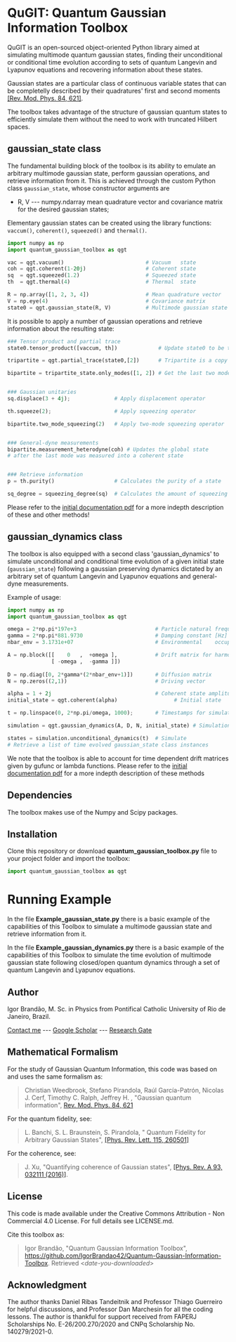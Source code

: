 
# QuGIT: Quantum Gaussian Information Toolbox

QuGIT is an open-sourced object-oriented Python library aimed at simulating multimode quantum gaussian states, finding their unconditional or conditional time evolution according to sets of quantum Langevin and Lyapunov equations and recovering information about these states.

Gaussian states are a particular class of continuous variable states that can be completelly described by their quadratures' first and second moments [[Rev. Mod. Phys. 84, 621]](https://journals.aps.org/rmp/abstract/10.1103/RevModPhys.84.621).  

The toolbox takes advantage of the structure of gaussian quantum states to efficiently simulate them without the need to work with truncated Hilbert spaces.

## gaussian_state class

The fundamental building block of the toolbox is its ability to emulate an arbitrary multimode gaussian state, perform gaussian operations, and retrieve information from it. This is achieved through the custom Python class `gaussian_state`, whose constructor arguments are
 - R, V --- numpy.ndarray mean quadrature vector and covariance matrix for the desired gaussian states;

Elementary gaussian states can be created using the library functions: `vaccum()`, `coherent()`, `squeezed()` and `thermal()`.

```python
import numpy as np
import quantum_gaussian_toolbox as qgt

vac = qgt.vacuum()           				# Vacuum   state
coh = qgt.coherent(1-20j)       			# Coherent state
sq  = qgt.squeezed(1.2)      				# Squeezed state
th  = qgt.thermal(4)             			# Thermal  state

R = np.array([1, 2, 3, 4])                  # Mean quadrature vector
V = np.eye(4)                 				# Covariance matrix
state0 = qgt.gaussian_state(R, V)			# Multimode gaussian state
```

It is possible to apply a number of gaussian operations and retrieve information about the resulting state:

```python
### Tensor product and partial trace
state0.tensor_product([vaccum, th])      		# Update state0 to be the tensor product of itself and the state on the argument

tripartite = qgt.partial_trace(state0,[2])  	# Tripartite is a copy of state0 after partial trace was performed on its 3rd mode. state0 is unchanged

bipartite = tripartite_state.only_modes([1, 2]) # Get the last two modes by performing partial trace over the first and second modes


### Gaussian unitaries
sq.displace(3 + 4j); 	          # Apply displacement operator

th.squeeze(2);        	          # Apply squeezing operator

bipartite.two_mode_squeezing(2)   # Apply two-mode squeezing operator


### General-dyne measurements
bipartite.measurement_heterodyne(coh) # Updates the global state 
# after the last mode was measured into a coherent state


### Retrieve information
p = th.purity()					  # Calculates the purity of a state

sq_degree = squeezing_degree(sq)  # Calculates the amount of squeezing
```

Please refer to the [initial  documentation pdf](https://github.com/IgorBrandao42/Gaussian-Quantum-Information-Numerical-Toolbox-python/blob/main/Documentation%20-%20Quantum_Gaussian_Information_Toolbox%20-%20python.pdf) for a more indepth description of these and other methods!

## gaussian_dynamics class
The toolbox is also equipped with a second class 'gaussian_dynamics' to simulate unconditional and conditional time evolution of a given initial state (`gaussian_state`) following a gaussian preserving dynamics dictated by an arbitrary set of quantum Langevin and Lyapunov equations and general-dyne measurements.

Example of usage:
```python
import numpy as np
import quantum_gaussian_toolbox as qgt

omega = 2*np.pi*197e+3                         # Particle natural frequency [Hz]
gamma = 2*np.pi*881.9730                       # Damping constant [Hz] at 1.4 mbar pressure
nbar_env = 3.1731e+07                          # Environmental    occupation number

A = np.block([[    0   ,  +omega ],            # Drift matrix for harmonic potential
              [ -omega ,  -gamma ]]) 
        
D = np.diag([0, 2*gamma*(2*nbar_env+1)])       # Diffusion matrix
N = np.zeros((2,1))                            # Driving vector

alpha = 1 + 2j                                 # Coherent state amplitude
initial_state = qgt.coherent(alpha) 		         # Initial state

t = np.linspace(0, 2*np.pi/omega, 1000);       # Timestamps for simulation

simulation = qgt.gaussian_dynamics(A, D, N, initial_state) # Simulation instance

states = simulation.unconditional_dynamics(t)  # Simulate
# Retrieve a list of time evolved gaussian_state class instances
```

We note that  the toolbox is able to account for time dependent drift matrices given by gufunc or lambda functions. Please refer to the [initial  documentation pdf](https://github.com/IgorBrandao42/Gaussian-Quantum-Information-Numerical-Toolbox-python/blob/main/Documentation%20-%20Quantum_Gaussian_Information_Toolbox%20-%20python.pdf) for a more indepth description of these methods


## Dependencies

The toolbox makes use of the Numpy and Scipy packages.

## Installation

Clone this repository or download **quantum_gaussian_toolbox.py** file to your project folder and import the toolbox:

```python
import quantum_gaussian_toolbox as qgt
```

# Running Example
In the file **Example_gaussian_state.py** there is a basic example of the capabilities of this Toolbox to simulate a multimode gaussian state and retrieve information from it.

In the file **Example_gaussian_dynamics.py** there is a basic example of the capabilities of this Toolbox to simulate the time evolution of multimode gaussian state following closed/open quantum dynamics through a set of quantum Langevin and Lyapunov equations.

## Author
 Igor Brandão, M. Sc. in Physics from Pontifical Catholic University of Rio de Janeiro, Brazil.
 
 [Contact me](mailto:igorbrandao@aluno.puc-rio.br) --- [ Google Scholar](https://scholar.google.com.br/citations?user=WuywvSEAAAAJ) --- [Research Gate](https://www.researchgate.net/profile/Igor-Brandao-2)

## Mathematical Formalism
For the study of Gaussian Quantum Information, this code was based on and uses the same formalism as:

> Christian Weedbrook, Stefano Pirandola, Raúl García-Patrón, Nicolas J. Cerf, Timothy C. Ralph, Jeffrey H. , "Gaussian quantum information", [Rev. Mod. Phys. 84, 621](https://journals.aps.org/rmp/abstract/10.1103/RevModPhys.84.621)

For the quantum fidelity, see:
> L. Banchi, S. L. Braunstein, S. Pirandola, " Quantum Fidelity for Arbitrary Gaussian States", [[Phys. Rev. Lett. 115, 260501]](https://journals.aps.org/prl/abstract/10.1103/PhysRevLett.115.260501)

For the coherence, see:
> J. Xu, "Quantifying coherence of Gaussian states", [[Phys. Rev. A 93, 032111 (2016)]](https://journals.aps.org/pra/abstract/10.1103/PhysRevA.93.032111).

## License
This code is made available under the Creative Commons Attribution - Non Commercial 4.0 License. For full details see LICENSE.md.

Cite this toolbox as: 
> Igor Brandão, "Quantum Gaussian Information Toolbox", https://github.com/IgorBrandao42/Quantum-Gaussian-Information-Toolbox. Retrieved <*date-you-downloaded*>


## Acknowledgment
The author thanks Daniel Ribas Tandeitnik and Professor Thiago Guerreiro for helpful discussions, and Professor Dan Marchesin for all the coding lessons. The author is thankful for support received from FAPERJ Scholarships No. E-26/200.270/2020 and CNPq Scholarship No. 140279/2021-0.



